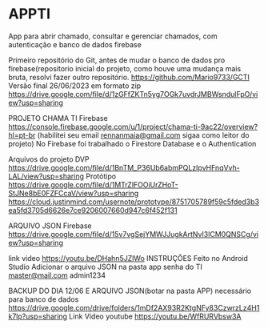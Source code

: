 # APPTI
App para abrir chamado, consultar e gerenciar chamados, com autenticação e banco de dados firebase

Primeiro repositório do Git, antes de mudar o banco de dados pro firebase(repositorio inicial do projeto, como houve uma mudança mais bruta, resolvi fazer outro repositório.
https://github.com/Mario9733/GCTI
Versão final 26/06/2023 em formato zip
https://drive.google.com/file/d/1zGFfZKTn5yg7OGk7uvdrJMBWsndulFpO/view?usp=sharing

PROJETO CHAMA TI
Firebase https://console.firebase.google.com/u/1/project/chama-ti-9ac22/overview?hl=pt-br (habilitei seu email rennanmaia@gmail.com sigaa como leitor do projeto)
No Firebase foi trabalhado o Firestore Database e o Authentication

Arquivos do projeto
DVP
https://drive.google.com/file/d/1BnTM_P36Ub6abmPQLzIpvHFnqVvh-LAL/view?usp=sharing
Protótipo
https://drive.google.com/file/d/1MTrZlFOOiUrZHoT-StJNe8bE0FZFCcaV/view?usp=sharing
https://cloud.justinmind.com/usernote/prototype/8751705789f59c5fded3b3ea5fd3705d6626e7ce9206007660d947c6f452f131

ARQUIVO JSON Firebase https://drive.google.com/file/d/15v7vgSejYMWJJugkArtNvI3lCM0QNSCg/view?usp=sharing

link video https://youtu.be/DHahn5JZlWo
INSTRUÇÕES
Feito no Android Studio
Adicionar o arquivo JSON na pasta app
senha do TI
master@mail.com
admin1234






BACKUP DO DIA 12/06 E ARQUIVO JSON(botar na pasta APP) necessário para banco de dados
https://drive.google.com/drive/folders/1mDf2AX93R2KtgNFy83CzwrzLz4H1k7lp?usp=sharing
Link Video youtube
https://youtu.be/WfRURVbsw3A

